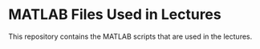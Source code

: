 MATLAB Files Used in Lectures
=============================

This repository contains the MATLAB scripts that are used in the lectures.

